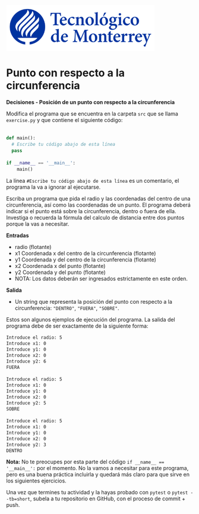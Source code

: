 ![Tec de Monterrey](../../images/logotecmty.png)
# Punto con respecto a la circunferencia
**Decisiones - Posición de un punto con respecto a la circunferencia**

Modifica el programa que se encuentra en la carpeta `src` que se llama
`exercise.py` y que contiene el siguiente código:

```python

def main():
  # Escribe tu código abajo de esta línea
  pass

if __name__ == '__main__':
    main()
```

La línea `#Escribe tu código abajo de esta línea` es un comentario,
el programa la va a ignorar al ejecutarse.

Escriba un programa que pida el radio y las coordenadas del centro de una circunferencia, así como las coordenadas de un punto. El programa deberá indicar si el punto está sobre la circunferencia, dentro o fuera de ella. Investiga o recuerda la fórmula del calculo de distancia entre dos puntos porque la vas a necesitar.

**Entradas**
- radio (flotante)
- x1 Coordenada x del centro de la circunferencia (flotante)
- y1 Coordenada y del centro de la circunferencia (flotante)
- x2 Coordenada x del punto (flotante)
- y2 Coordenada y del punto (flotante)
- NOTA: Los datos deberán ser ingresados estrictamente en este orden.

**Salida**
- Un string que representa la posición del punto con respecto a la circunferencia: `"DENTRO"`, `"FUERA"`, `"SOBRE"`.

Estos son algunos ejemplos de ejecución del programa. La salida del programa debe de ser exactamente de la siguiente forma:

```plaintext
Introduce el radio: 5
Introduce x1: 0
Introduce y1: 0
Introduce x2: 0
Introduce y2: 6
FUERA

Introduce el radio: 5
Introduce x1: 0
Introduce y1: 0
Introduce x2: 0
Introduce y2: 5
SOBRE

Introduce el radio: 5
Introduce x1: 0
Introduce y1: 0
Introduce x2: 0
Introduce y2: 3
DENTRO
```
**Nota:** No te preocupes por esta parte del código
`if __name__ == '__main__':` por el momento. No la vamos a necesitar para
este programa, pero es una buena práctica incluirla y quedará más
claro para que sirve en los siguientes ejercicios.

Una vez que termines tu actividad y la hayas probado con `pytest` o `pytest --tb=short`,
subela a tu repositorio en GitHub, con el proceso de commit + push.
